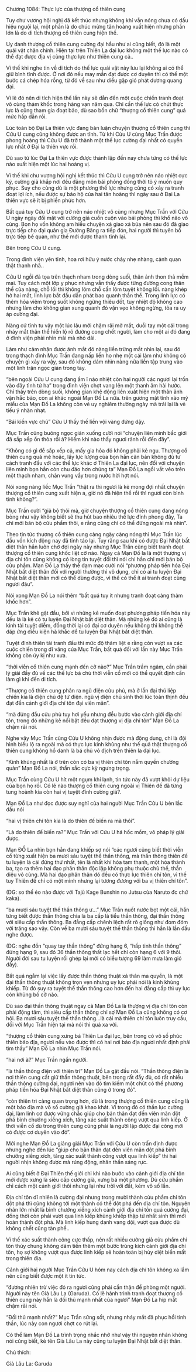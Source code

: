 




Chương 1084: Thực lực của thượng cổ thiên cung


Tuy chư vương hội nghị đã kết thúc nhưng không khí vẫn nóng chưa có dấu hiệu nguội lại, một phần là do chúc mừng tân hoàng xuất hiện nhưng phần lớn là do di tích thượng cổ thiên cung hiện thế.

Uy danh thượng cổ thiên cung cường đại hầu như ai cũng biết, đó là một quái vật chân chính. Hiện tại trên Thiên La đại lục không một thế lực nào có thể đạt được địa vị cùng thực lực như thiên cung cả..

Vì thế khi nghe tin về di tích do thế lực quái vật này lưu lại không ai có thể giữ bình tĩnh được. Ở nơi đó nếu may mắn đạt được cơ duyên thì có thể một bước cá chép hóa rồng, từ đó về sau như diều gặp gió phát dương quang đại.

Vì lẽ đó nên di tích hiện thế lần này sẽ dẫn đến một cuộc chiến tranh đoạt vô cùng thảm khốc trong hàng vạn năm qua. Chỉ cần thế lực có chút thực lực là cũng tham gia đoạt bảo, dù sao bốn chữ “thượng cổ thiên cung” quá mức hấp dẫn rồi.

Lúc toàn bộ Đại La thiên vực đang bàn luận chuyện thượng cổ thiên cung thì Cửu U cung cũng không được an tĩnh. Từ khi Cửu U cùng Mục Trần được phong hoàng thì Cửu U đã trở thành một thế lực cường đại nhất có quyền lực nhất ở Đại la thiên vực rồi.

Dù sao từ lúc Đại La thiên vực được thành lập đến nay chưa từng có thế lực nào xuất hiện một lúc hai hoàng vị.

Vì thế khi chư vương hội nghị kết thúc thì Cửu U cung trở nên náo nhiệt cực kỳ, cường giả khắp nơi đều đăng môn bái phỏng đồng thời tỏ ý muốn quy phục. Suy cho cùng dù là một phương thế lực nhưng cũng có xảy ra tranh đoạt lợi ích, nếu được sự bảo hộ của hai tân hoàng thì ngày sau ở Đại La thiên vực sẽ ít bị phiền phức hơn.

Bất quá tuy Cửu U cung trở nên náo nhiệt vô cùng nhưng Mục Trần với Cửu U ngày ngày đối mặt với cường giả cuồn cuộn vào bái phỏng thì khổ não vô cùng. Bọn họ vốn không am hiểu chuyện xả giao xả búa nên sau đó đã giao trực tiếp cho đại quản gia Đường Băng ra tiếp đón, hai người thì tuyên bố trực tiếp bế quan, như thế mới được thanh tĩnh lại.

Bên trong Cửu U cung.

Trong đình viện yên tĩnh, hoa rơi hữu ý nước chảy nhẹ nhàng, cảnh quan thật thanh nhã..

Cửu U ngồi đả tọa trên thạch nham trong dòng suối, thân ảnh thon thả mềm mại. Tuy cách một lớp y phục nhưng vẫn thấy được từng đường cong thân thể của nàng, chỗ lồi thì không lõm chỗ cần lõm tuyệt không lồi. nàng khép hờ hai mắt, linh lực bắt đầu dẫn phát bao quanh thân thể. Trong linh lực có thêm hỏa viêm trong suốt không ngừng thiêu đốt, tuy nhiệt độ không cao nhưng làm cho không gian xung quanh đó vặn vẹo không ngừng, tỏa ra uy áp cường đại.

Nàng cứ tĩnh tu vậy một lúc lâu mới chậm rãi mở mắt, duỗi tay một cái trong nháy mắt thân thể hiển lộ rõ đường cong chết người, làm cho một ai đó đang ở đình viện phải nhìn mãi mà nhỏ dãi.

Làm như cảm nhận được ánh mắt đó nàng liền trừng mắt nhìn lại, sau đó trong thạch đình Mục Trần đang nấp liền ho nhẹ một cái làm như không có chuyện gì xảy ra vậy, sau đó không dám nhìn nàng nữa liền tập trung vào một linh trận ngọc giản trong tay.

“bên ngoài Cửu U cung đang ầm ĩ náo nhiệt còn hai người các ngươi lại trốn vào đây tình tứ ha” trong đình viện chợt vang lên một thanh âm hài hước. Chỉ thấy trên dòng suối, không gian khẽ động liền xuất hiện một thân ảnh vận hắc bào, còn ai khác ngoài Mạn Đồ La nữa. trên gương mặt tình xảo mỹ miều của Mạn Đồ La không còn vẻ uy nghiêm thường ngày mà trái lại là vẻ tiếu ý nhàn nhạt.

“Bái kiến vực chủ” Cửu U thấy thế liền vội vàng đứng dậy.

Mục Trần cũng buông ngọc giản xuống cười nói “chuyện liên minh bắc giới đã sắp xếp ổn thỏa rồi à? Hiếm khi nào thấy ngươi rảnh rỗi đến đây”.

“Không có gì để sắp xếp cả, mấy gia hỏa đó không phải kẻ ngu. Thượng cổ thiên cung quá mê hoặc, lấy lực lượng của bọn hắn căn bản không đủ tư cách tranh đấu với các thế lực khác ở Thiên La đại lục, nên đối với chuyện liên minh bọn hắn còn chu đáo hơn chúng ta” Mạn Đồ La ngồi vắt vẻo trên một thạch nham, chân vung vẩy trong nước hời hợt nói.

Nói xong nàng liếc Mục Trần “thật ra thì ngươi là kẻ mong đợi nhất chuyện thượng cổ thiên cung xuất hiện a, giờ nó đã hiện thế rồi thì ngươi còn bình tĩnh không?”.

Mục Trần cười “giả bộ thôi mà, giờ chuyện thượng cổ thiên cung đang nóng bỏng như vậy không biết sẽ thu hút bao nhiêu thế lực đỉnh phong đây, Ta chỉ mới bán bộ cửu phẩm thôi, e rằng cũng chỉ có thể đứng ngoài mà nhìn”.

Theo tin tức thượng cổ thiên cung càng ngày càng nóng thì Mục Trần lúc đầu vốn kích động nay đã tỉnh táo lại. Tuy rằng sau khi có được Đại Nhật bất diệt thân hắn luôn chờ đợi ngày này nhưng Mục Trần cũng biết tranh đoạt thượng cổ thiên cung khốc liệt cỡ nào. Ngay cả Mạn Đồ la là một thượng vị địa chí tôn cũng không có lòng tin tuyệt đối thì nói chi hắn chỉ mới bán bộ cửu phẩm. Mạn Đồ La thấy thế đạm mạc cười nói “phương pháp tiến hóa Đại Nhật bất diệt thân đối với người thường thì vô dụng, chỉ có ai tu luyện Đại Nhật bất diệt thân mới có thể dùng được, vì thế có thể ít ai tranh đoạt cùng ngươi đâu”.

Nói xong Mạn Đồ La nói thêm “bất quá tuy ít nhưng tranh đoạt càng thảm khốc hơn”.

Mục Trần khẽ gật đầu, bởi vì những kẻ muốn đoạt phương pháp tiến hóa này đều là là kẻ có tu luyện Đại Nhật bất diệt thân. Mà những kẻ đó ai cũng là kinh tài tuyệt diễm, đồng thời lại có đại cơ duyên nếu không thì không thể đáp ứng điều kiện hà khắc để tu luyện Đại Nhật bất diệt thân.

Tuyệt đỉnh thiên tài tranh đấu thì mức độ thảm liệt e rằng còn vượt xa các cuộc chiến trong dĩ vãng của Mục Trần, bất quá đối với lần này Mục Trần không còn úy kị như xưa.

“thời viễn cổ thiên cung mạnh đến cỡ nào?” Mục Trần trầm ngâm, cần phải lý giải đầy đủ về các thế lực bá chủ thời viễn cổ mới có thể quyết định cần làm gì khi đến di tích.

“Thượng cổ thiên cung phân ra ngũ điện cửu phủ, mà ở lần đại thú liệp chiến kia là điện chủ đệ tứ điện. ngũ vị điện chủ sinh thời lúc toàn thịnh đều đạt đến cảnh giới địa chí tôn đại viên mãn”.

“mà đứng đầu cửu phủ tuy hơi yếu nhưng đều bước vào cảnh giới địa chí tôn, trong đó những kẻ nổi bật đều đạt thượng vị địa chí tôn” Mạn Đồ La chậm rãi nói.

Nghe vậy Mục Trần cùng Cửu U không nhịn được mà động dung, chỉ là đội hình biểu lộ ra ngoài mà có thực lực kinh khủng như thế quả thật thượng cổ thiên cung không hổ danh là bá chủ vô địch trên thiên la đại lục.

“Kinh khủng nhất là ở trên còn có ba vị thiên chí tôn nắm quyền chưởng quản” Mạn Đồ La nói, thần sắc cực kỳ ngưng trọng.

Mục Trần cùng Cửu U hít một ngụm khí lạnh, tin tức này đã vượt khỏi dự liệu của bọn họ rồi. Có lẽ nào thượng cổ thiên cung ngoài vị Thiên đế đã từng tung hoành kia còn hai vị tuyệt đỉnh cường giả?.

Mạn Đồ La như đọc được suy nghĩ của hai người Mục Trần Cửu U bèn lắc đầu nói

“hai vị thiên chí tôn kia là do thiên đế biến ra mà thôi”.

“Là do thiên đế biến ra?” Mục Trần với Cửu U há hốc mồm, vô pháp lý giải được.

Mạn ĐỒ La nhìn bọn hắn đang khiếp sợ nói “các ngươi cũng biết thời viễn cổ từng xuất hiện ba mươi sáu tuyệt thế thần thông, mà thần thông thiên đế tu luyện là cái đứng thứ nhất, tên là nhất khí hóa tam thanh, một hóa thành ba, tạo ra thêm hai đạo phân thân độc lập không phụ thuộc chủ thể, thần diệu vô cùng. Mà hai đạo phân thân đó đều có thực lực thiên chí tôn, vì thế tuy Thiên đế chỉ có một mình nhưng lại tương đương với ba vị thiên chí tôn”.

(DG: so thế éo nào được với Tajū Kage Bunshin no Jutsu của Naruto đc chứ kaka).

“ba mươi sáu tuyệt thế thần thông ư…” Mục Trần nuốt nước bọt một cái, hắn từng biết được thần thông chia là ba cấp là tiểu thần thông, đại thần thông với siêu cấp thần thông. Ba đẳng cấp chênh lệch rất rõ giống như đom đóm với trăng sao vậy. Còn về ba mươi sáu tuyệt thế thần thông thì hắn là lần đầu nghe được.

(DG: nghe đồn “quay tay thần thông” đứng hạng 6, “hấp tinh thần thông” đứng hạng 9, sau đó 36 thần thông thất lạc hết chỉ còn hạng 6 với 9 thôi. Người đời sau tu luyện rồi ghép lại mới có biểu tượng 69 làm mưa làm gió đấy).

Bất quá ngẫm lại việc lấy được thần thông thuật xá thân ma quyền, là một đại thần thông thuật không trọn vẹn nhưng uy lực phải nói là kinh khủng khiếp. Từ đó suy ra tuyệt thế thần thông cao hơn đến hai đẳng cấp thì uy lực còn khủng bố cỡ nào.

Dù sao đại thần thông thuật ngay cả Mạn Đồ La là thượng vị địa chí tôn còn phải động tâm, thì siêu cấp thần thông chỉ sợ Mạn Đồ La cũng không có cơ hội. Ba mươi sáu tuyệt thế thần thông…là cái mà thiên chí tôn luôn truy cầu, đối với Mục Trần hiện tại mà nói thì quá xa vời.

“thượng cổ thiên cung xưng bá Thiên La đại lục, bên trong có vô số phúc thiên bảo địa, ngươi nếu vào được thì có hai nơi bảo địa ngươi nhất định phải tìm thấy” Mạn Đồ La nhìn Mục Trần nói.

“hai nơi à?” Mục Trần ngẩn người.

“là thần thông điện với thiên trì” Mạn Đồ La gật đầu nói. “Thần thông điện là nơi thiên cung cất giữ thần thông thuật, bên trong rất đầy đủ, có rất nhiều thần thông cường đại, ngươi nên vào đó tìm kiếm một chút có thể phương pháp tiến hóa Đại Nhật bất diệt thân cũng ở trong đó”.

“còn thiên trì càng quan trọng hơn, dù là trong thượng cổ thiên cung cũng là một bảo địa mà vô số cường giả khao khát. Vì trong đó có thần lực cường đại, làm linh cơ được vững chắc giúp cho bản thân đạt đến viên mãn đột phá bình chướng xiềng xích, tăng xác suất thành công vượt qua linh kiếp. Ở thời viễn cổ dù trong thiên cung cũng phải là người lập được đại công mới có được cơ duyên vào đó”.

Mới nghe Mạn Đồ La giảng giải Mục Trần với Cửu U còn trấn định được nhưng nghe đến lúc “giúp cho bản thân đạt đến viên mãn đột phá bình chướng xiềng xích, tăng xác suất thành công vượt qua linh kiếp” thì hai người nhịn không được mà rúng động, nhãn thần sáng rực.

Ai cũng biết ở Đại Thiên thế giới chỉ khi nào bước vào cảnh giới địa chí tôn mới được xưng là siêu cấp cường già, xưng bá một phương. Dù cửu phẩm chỉ cách một cảnh giới thôi nhưng lại như trời với đất, kém vô số lần.

Địa chí tôn dĩ nhiên là cường đại nhưng trong mười thành cửu phẩm chí tôn đột phá thì cũng không tới một thành có thể đột phá đến địa chí tôn. Nguyên nhân lớn nhất là bình chướng xiềng xích cảnh giới địa chí tôn quá cường đại, đồng thời còn phải vượt qua linh kiếp khủng khiếp thập tử nhất sinh thì mới hoàn thành đột phá. Mà linh kiếp hung danh vang dội, vượt qua được dù không chết cũng tàn phế..

Vì thế xác suất thành công cực thấp, nên rất nhiều cường giả cửu phẩm chí tôn thủy chung không dám tiến thêm một bước trùng kích cảnh giới địa chí tôn, họ sợ không vượt qua được linh kiếp sẽ hoàn toàn bị hủy diệt biến mất trong thiên địa.

Cảnh giới hai người Mục Trần Cửu U hôm nay cách địa chí tôn không xa lắm nên cũng biết được một ít tin tức.

“đương nhiên trừ việc đó ra ngươi cũng phải cẩn thận đề phòng một người. Người này tên Già Lâu La (Garuda). Có lẽ hành trinh tranh đoạt thượng cổ thiên cung này hắn là đối thủ mạnh nhất của ngươi” Mạn Đồ La híp mắt chậm rãi nói.

“Đối thủ mạnh nhất?” Mục Trần sửng sốt, nhưng nháy mắt đã phục hồi tinh thần, lúc này con ngươi chợt co rút lại.

Có thể làm Mạn Đồ La trình trọng nhắc nhở như vậy thì nguyên nhân không nói cũng biết, kẻ tên Già Lâu La này cũng tu luyện Đại Nhật bất diệt thân.

Chú thích:

Già Lâu La: Garuda




